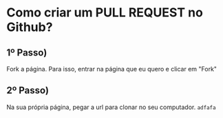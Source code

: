 # Como criar um PULL REQUEST no Github?

## 1º Passo)
Fork a página. Para isso, entrar na página que eu quero e clicar em "Fork"
## 2º Passo) 
Na sua própria página, pegar a url para clonar no seu computador.
`adfafa`